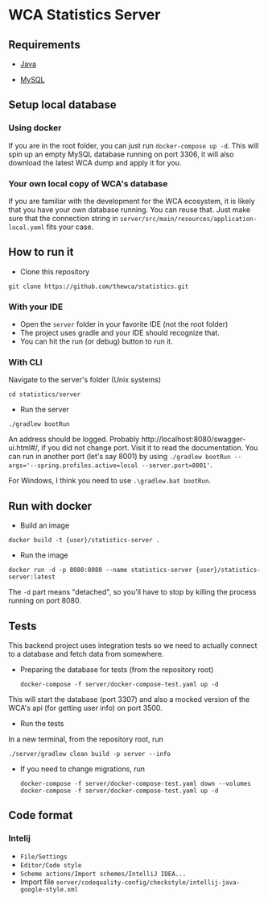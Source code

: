 # WCA Statistics Server

## Requirements

- [Java](https://www.java.com/pt-BR/)

- [MySQL](https://dev.mysql.com/doc/refman/8.0/en/linux-installation.html)

## Setup local database

### Using docker

If you are in the root folder, you can just run `docker-compose up -d`. This will spin up an empty MySQL database running on port 3306, it will also download the latest WCA dump and apply it for you.

### Your own local copy of WCA's database

If you are familiar with the development for the WCA ecosystem, it is likely that you have your own database running. You can reuse that. Just make sure that the connection string in `server/src/main/resources/application-local.yaml` fits your case.

## How to run it

- Clone this repository

`git clone https://github.com/thewca/statistics.git`

### With your IDE

- Open the `server` folder in your favorite IDE (not the root folder)
- The project uses gradle and your IDE should recognize that.
- You can hit the run (or debug) button to run it.

### With CLI

Navigate to the server's folder (Unix systems)

`cd statistics/server`

- Run the server

`./gradlew bootRun`

An address should be logged. Probably http://localhost:8080/swagger-ui.html#/, if you did not change port. Visit it to read the documentation. You can run in another port (let's say 8001) by using `./gradlew bootRun --args='--spring.profiles.active=local --server.port=8001'`.

For Windows, I think you need to use `.\gradlew.bat bootRun`.

## Run with docker

- Build an image

`docker build -t {user}/statistics-server .`

- Run the image

`docker run -d -p 8080:8080 --name statistics-server {user}/statistics-server:latest`

The `-d` part means "detached", so you'll have to stop by killing the process running on port 8080.

## Tests

This backend project uses integration tests so we need to actually connect to a database and fetch data from somewhere.

- Preparing the database for tests (from the repository root)

  `docker-compose -f server/docker-compose-test.yaml up -d`

This will start the database (port 3307) and also a mocked version of the WCA's api (for getting user info) on port 3500.

- Run the tests

In a new terminal, from the repository root, run

    ./server/gradlew clean build -p server --info

- If you need to change migrations, run

  ```
  docker-compose -f server/docker-compose-test.yaml down --volumes
  docker-compose -f server/docker-compose-test.yaml up -d
  ```

## Code format

### Intelij

- `File/Settings`
- `Editor/Code style`
- `Scheme actions/Import schemes/IntelliJ IDEA...`
- Import file `server/codequality-config/checkstyle/intellij-java-google-style.xml`
